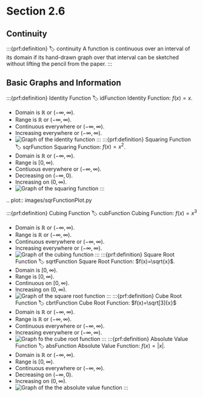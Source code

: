 # Section 2.6

## Continuity
:::{prf:definition}
:label: continuity
A function is continuous over an interval of its domain if its hand-drawn graph over that interval can be sketched without lifting the pencil from the paper.
:::
## Basic Graphs and Information
:::{prf:definition} Identity Function
:label: idFunction
Identity Function: $f(x)=x$.
* Domain is $\mathbb{R}$ or $(-\infty,\infty)$.
* Range is $\mathbb{R}$ or $(-\infty,\infty)$.
* Continuous everywhere or $(-\infty,\infty)$.
* Increasing everywhere or $(-\infty,\infty)$.
* ![Graph of the identity function](images/identityFunctionGraph.png)
:::
:::{prf:definition} Squaring Function
:label: sqrFunction
Squaring Function: $f(x)=x^2$.
* Domain is $\mathbb{R}$ or $(-\infty,\infty)$.
* Range is $[0,\infty)$.
* Contiuous everywhere or $(-\infty,\infty)$.
* Decreasing on $(-\infty,0)$.
* Increasing on $(0,\infty)$.
* ![Graph of the squaring function](images/sqrFunctionGraph.png)
:::

.. plot:: images/sqrFunctionPlot.py

:::{prf:definition} Cubing Function
:label: cubFunction
Cubing Function: $f(x)=x^3$
* Domain is $\mathbb{R}$ or $(-\infty,\infty)$.
* Range is $\mathbb{R}$ or $(-\infty,\infty)$.
* Continuous everywhere or $(-\infty,\infty)$.
* Increasing everywhere or $(-\infty,\infty)$.
* ![Graph of the cubing function](images/cubFunctionGraph.png)
:::
:::{prf:definition} Square Root Function
:label: sqrtFunction
Square Root Function: $f(x)=\sqrt{x}$.
* Domain is $[0,\infty)$.
* Range is $[0,\infty)$.
* Continuous on $[0,\infty)$.
* Increasing on $(0,\infty)$.
* ![Graph of the square root function](images/sqrtFunctionGraph.png)
:::
:::{prf:definition} Cube Root Function
:label: cbrtFunction
Cube Root Function: $f(x)=\sqrt[3]{x}$
* Domain is $\mathbb{R}$ or $(-\infty,\infty)$.
* Range is $\mathbb{R}$ or $(-\infty,\infty)$.
* Continuous everywhere or $(-\infty,\infty)$.
* Increasing everywhere or $(-\infty,\infty)$.
* ![Graph fo the cube root function](images/cbrtFunctionGraph.png)
:::
:::{prf:definition} Absolute Value Function
:label: absFunction
Absolute Value Function: $f(x)=|x|$.
* Domain is $\mathbb{R}$ or $(-\infty,\infty)$.
* Range is $[0,\infty)$.
* Continuous everywhere or $(-\infty,\infty)$.
* Decreasing on $(-\infty,0)$.
* Increasing on $(0,\infty)$.
* ![Graph of the the absolute value function](images/absFunctionGraph.png)
:::